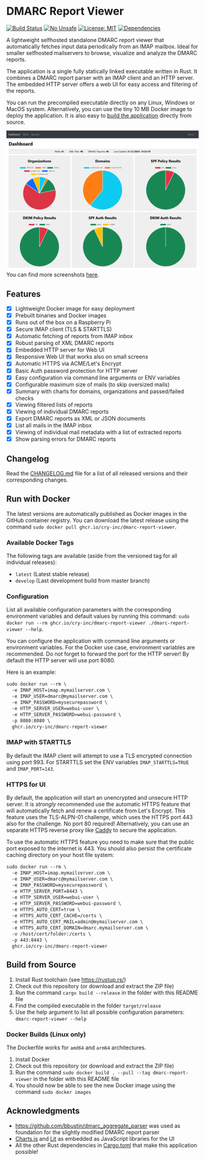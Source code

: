 # DMARC Report Viewer
[![Build Status](https://github.com/cry-inc/dmarc-report-viewer/workflows/CI/badge.svg)](https://github.com/cry-inc/dmarc-report-viewer/actions)
[![No Unsafe](https://img.shields.io/badge/unsafe-forbidden-brightgreen.svg)](https://doc.rust-lang.org/nomicon/meet-safe-and-unsafe.html)
[![License: MIT](https://img.shields.io/badge/License-MIT-blue.svg)](https://opensource.org/licenses/MIT)
[![Dependencies](https://deps.rs/repo/github/cry-inc/dmarc-report-viewer/status.svg)](https://deps.rs/repo/github/cry-inc/dmarc-report-viewer)

A lightweight selfhosted standalone DMARC report viewer that automatically fetches input data periodically from an IMAP mailbox.
Ideal for smaller selfhosted mailservers to browse, visualize and analyze the DMARC reports.

The application is a single fully statically linked executable written in Rust.
It combines a DMARC report parser with an IMAP client and an HTTP server.
The embedded HTTP server offers a web UI for easy access and filtering of the reports.

You can run the precompiled executable directly on any Linux, Windows or MacOS system.
Alternatively, you can use the tiny 10 MB Docker image to deploy the application.
It is also easy to [build the application](#build-from-source) directly from source.

![Screenshot of Dashboard](screenshots/dashboard.png "Screenshot of Dashboard")
You can find more screenshots [here](screenshots/screenshots.md).

## Features
- [x] Lightweight Docker image for easy deployment
- [x] Prebuilt binaries and Docker images
- [x] Runs out of the box on a Raspberry Pi
- [x] Secure IMAP client (TLS & STARTTLS)
- [x] Automatic fetching of reports from IMAP inbox
- [x] Robust parsing of XML DMARC reports
- [x] Embedded HTTP server for Web UI
- [x] Responsive Web UI that works also on small screens
- [x] Automatic HTTPS via ACME/Let's Encrypt
- [x] Basic Auth password protection for HTTP server
- [x] Easy configuration via command line arguments or ENV variables
- [x] Configurable maximum size of mails (to skip oversized mails)
- [x] Summary with charts for domains, organizations and passed/failed checks
- [x] Viewing filtered lists of reports
- [x] Viewing of individual DMARC reports
- [x] Export DMARC reports as XML or JSON documents
- [x] List all mails in the IMAP inbox
- [x] Viewing of individual mail metadata with a list of extracted reports
- [x] Show parsing errors for DMARC reports

## Changelog
Read the [CHANGELOG.md](CHANGELOG.md) file for a list of all released versions and their corresponding changes.

## Run with Docker
The latest versions are automatically published as Docker images in the GitHub container registry.
You can download the latest release using the command `sudo docker pull ghcr.io/cry-inc/dmarc-report-viewer`.

### Available Docker Tags
The following tags are available (aside from the versioned tag for all individual releases):
* `latest` (Latest stable release)
* `develop` (Last development build from master branch)

### Configuration
List all available configuration parameters with the corresponding environment variables and default values by running this command:
`sudo docker run --rm ghcr.io/cry-inc/dmarc-report-viewer ./dmarc-report-viewer --help`.

You can configure the application with command line arguments or environment variables.
For the Docker use case, environment variables are recommended.
Do not forget to forward the port for the HTTP server!
By default the HTTP server will use port 8080.

Here is an example: 

    sudo docker run --rm \
      -e IMAP_HOST=imap.mymailserver.com \
      -e IMAP_USER=dmarc@mymailserver.com \
      -e IMAP_PASSWORD=mysecurepassword \
      -e HTTP_SERVER_USER=webui-user \
      -e HTTP_SERVER_PASSWORD=webui-password \
      -p 8080:8080 \
      ghcr.io/cry-inc/dmarc-report-viewer

### IMAP with STARTTLS
By default the IMAP client will attempt to use a TLS encrypted connection using port 993.
For STARTTLS set the ENV variables `IMAP_STARTTLS=TRUE` and `IMAP_PORT=143`.

### HTTPS for UI
By default, the application will start an unencrypted and unsecure HTTP server.
It is *strongly* recommended use the automatic HTTPS feature that will automatically fetch and renew a certificate from Let's Encrypt.
This feature uses the TLS-ALPN-01 challenge, which uses the HTTPS port 443 also for the challenge. No port 80 required!
Alternatively, you can use an separate HTTPS reverse proxy like [Caddy](https://caddyserver.com/) to secure the application.

To use the automatic HTTPS feature you need to make sure that the public port exposed to the internet is 443.
You should also persist the certificate caching directory on your host file system:

    sudo docker run --rm \
      -e IMAP_HOST=imap.mymailserver.com \
      -e IMAP_USER=dmarc@mymailserver.com \
      -e IMAP_PASSWORD=mysecurepassword \
      -e HTTP_SERVER_PORT=8443 \
      -e HTTP_SERVER_USER=webui-user \
      -e HTTP_SERVER_PASSWORD=webui-password \
      -e HTTPS_AUTO_CERT=true \
      -e HTTPS_AUTO_CERT_CACHE=/certs \
      -e HTTPS_AUTO_CERT_MAIL=admin@mymailserver.com \
      -e HTTPS_AUTO_CERT_DOMAIN=dmarc.mymailserver.com \
      -v /host/cert/folder:/certs \
      -p 443:8443 \
      ghcr.io/cry-inc/dmarc-report-viewer

## Build from Source
1. Install Rust toolchain (see https://rustup.rs/)
2. Check out this repository (or download and extract the ZIP file)
3. Run the command `cargo build --release` in the folder with this README file
4. Find the compiled executable in the folder `target/release`
5. Use the help argument to list all possible configuration parameters: `dmarc-report-viewer --help`

### Docker Builds (Linux only)
The Dockerfile works for `amd64` and `arm64` architectures.
1. Install Docker
2. Check out this repository (or download and extract the ZIP file)
3. Run the command `sudo docker build . --pull --tag dmarc-report-viewer` in the folder with this README file
4. You should now be able to see the new Docker image using the command `sudo docker images`

## Acknowledgments
- https://github.com/bbustin/dmarc_aggregate_parser was used as foundation for the slightly modified DMARC report parser
- [Charts.js](https://github.com/chartjs/Chart.js) and [Lit](https://lit.dev/) as embedded as JavaScript libraries for the UI
- All the other Rust dependencies in [Cargo.toml](Cargo.toml) that make this application possible!

